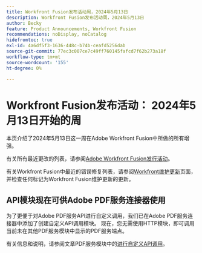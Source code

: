 ```yaml
---
title: Workfront Fusion发布活动周，2024年5月13日
description: Workfront Fusion发布活动周，2024年5月13日
author: Becky
feature: Product Announcements, Workfront Fusion
recommendations: noDisplay, noCatalog
hidefromtoc: true
exl-id: 4a6df5f3-1636-448c-b74b-ceafd5256dab
source-git-commit: 77ec3c007ce7c49ff760145fafcd7f62b273a18f
workflow-type: tm+mt
source-wordcount: '155'
ht-degree: 0%

---
```


# Workfront Fusion发布活动： 2024年5月13日开始的周

本页介绍了2024年5月13日这一周在Adobe Workfront Fusion中所做的所有增强。

有关所有最近更改的列表，请参阅[Adobe Workfront Fusion发行活动](/help/workfront-fusion/fusion-product-releases/fusion-release-activity.md)。

有关Workfront Fusion中最近的错误修复列表，请参阅[Workfront维护更新](https://experienceleague.adobe.com/docs/workfront-known-issues/releases/current-updates.html?lang=zh-Hans)页面，并检查任何标记为Workfront Fusion维护更新的更新。

## API模块现在可供Adobe PDF服务连接器使用

为了更便于对Adobe PDF服务API进行自定义调用，我们已在Adobe PDF服务连接器中添加了创建自定义API调用模块。 现在，您无需使用HTTP模块，即可调用当前未在其他PDF服务模块中显示的PDF服务端点。

有关信息和说明，请参阅文章PDF服务模块中的[进行自定义API调用](/help/workfront-fusion/references/apps-and-modules/adobe-connectors/pdf-modules.md#make-a-custom-api-call)。
